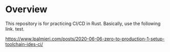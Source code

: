 # Overview

This repository is for practicing  CI/CD in Rust.
Basically, use the following link.
test.

<https://www.lpalmieri.com/posts/2020-06-06-zero-to-production-1-setup-toolchain-ides-ci/>
